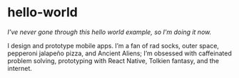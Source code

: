 # hello-world

*I've never gone through this hello world example, so I'm doing it now.*

I design and prototype mobile apps. I’m a fan of rad socks, outer space, pepperoni jalapeño pizza, and Ancient Aliens; I’m obsessed with caffeinated problem solving, prototyping with React Native, Tolkien fantasy, and the internet.
